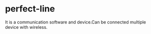 # perfect-line
It is a communication software and device.Can be connected multiple device with wireless.
